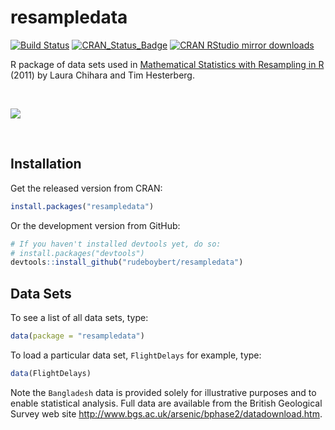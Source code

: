 
<!-- README.md is generated from README.Rmd. Please edit that file -->
resampledata
============

[![Build Status](https://travis-ci.org/rudeboybert/resampledata.png?branch=master)](https://travis-ci.org/rudeboybert/resampledata) [![CRAN\_Status\_Badge](http://www.r-pkg.org/badges/version/resampledata)](http://cran.r-project.org/package=resampledata) [![CRAN RStudio mirror downloads](http://cranlogs.r-pkg.org/badges/resampledata)](http://www.r-pkg.org/pkg/resampledata)

R package of data sets used in [Mathematical Statistics with Resampling in R](https://sites.google.com/site/chiharahesterberg/) (2011) by Laura Chihara and Tim Hesterberg.

<br>

![](http://media.wiley.com/product_data/coverImage300/52/11180298/1118029852.jpg)

<br>

Installation
------------

Get the released version from CRAN:

``` r
install.packages("resampledata")
```

Or the development version from GitHub:

``` r
# If you haven't installed devtools yet, do so:
# install.packages("devtools")
devtools::install_github("rudeboybert/resampledata")
```

Data Sets
---------

To see a list of all data sets, type:

``` r
data(package = "resampledata")
```

To load a particular data set, `FlightDelays` for example, type:

``` r
data(FlightDelays)
```

Note the `Bangladesh` data is provided solely for illustrative purposes and to enable statistical analysis. Full data are available from the British Geological Survey web site <http://www.bgs.ac.uk/arsenic/bphase2/datadownload.htm>.

